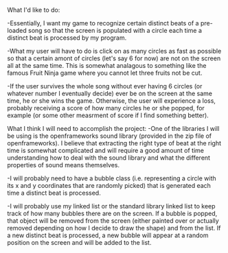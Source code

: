 What I'd like to do:

-Essentially, I want my game to recognize certain distinct beats of a pre-loaded song so that the screen is populated with a circle each time a distinct beat is processed by my program. 

-What my user will have to do is click on as many circles as fast as possible so that a certain amont of circles (let's say 6 for now) are not on the screen all at the same time. This is somewhat analagous to something like the famous Fruit Ninja game where you cannot let three fruits not be cut.

-If the user survives the whole song without ever having 6 circles (or whatever number I eventually decide) ever be on the screen at the same time, he or she wins the game. Otherwise, the user will experience a loss, probably receiving a score of how many circles he or she popped, for example (or some other measrment of score if I find something better).

What I think I will need to accomplish the project:
-One of the libraries I will be using is the openframeworks sound library (provided in the zip file of openframeworks). I believe that extracting the right type of beat at the right time is somewhat complicated and will require a good amount of time understanding how to deal with the sound library and what the different properties of sound means themselves. 

-I will probably need to have a bubble class (i.e. representing a circle with its x and y coordinates that are randomly picked) that is generated each time a distinct beat is processed.

-I will probably use my linked list or the standard library linked list to keep track of how many bubbles there are on the screen. If a bubble is popped, that object will be removed from the screen (either painted over or actually removed depending on how I decide to draw the shape) and from the list. If a new distinct beat is processed, a new bubble will appear at a random position on the screen and will be added to the list.
